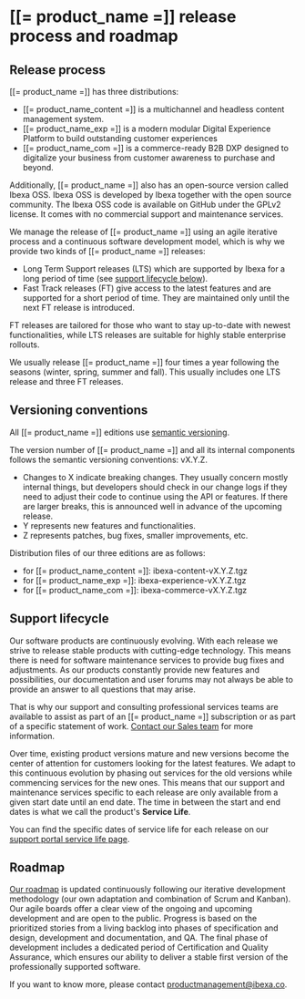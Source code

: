 # [[= product_name =]] release process and roadmap

## Release process

[[= product_name =]] has three distributions:

- [[= product_name_content =]] is a multichannel and headless content management system.
- [[= product_name_exp =]] is a modern modular Digital Experience Platform to build outstanding customer experiences
- [[= product_name_com =]] is a commerce-ready B2B DXP designed to digitalize your business from customer awareness to purchase and beyond.

Additionally, [[= product_name =]] also has an open-source version called Ibexa OSS.
Ibexa OSS is developed by Ibexa together with the open source community.
The Ibexa OSS code is available on GitHub under the GPLv2 license.
It comes with no commercial support and maintenance services. 

We manage the release of [[= product_name =]] using an agile iterative process and a continuous software development model, which is why we provide two kinds of [[= product_name =]] releases:

- Long Term Support releases (LTS) which are supported by Ibexa for a long period of time (see [support lifecycle below](#support-lifecycle)).
- Fast Track releases (FT) give access to the latest features and are supported for a short period of time. They are maintained only until the next FT release is introduced.

FT releases are tailored for those who want to stay up-to-date with newest functionalities,
while LTS releases are suitable for highly stable enterprise rollouts.

We usually release [[= product_name =]] four times a year following the seasons (winter, spring, summer and fall). This usually includes one LTS release and three FT releases.

## Versioning conventions

All [[= product_name =]] editions use [semantic versioning](http://semver.org/).  

The version number of [[= product_name =]] and all its internal components follows the semantic versioning conventions: vX.Y.Z.

- Changes to X indicate breaking changes. They usually concern mostly internal things, but developers should check in our change logs if they need to adjust their code to continue using the API or features. If there are larger breaks, this is announced well in advance of the upcoming release.
- Y represents new features and functionalities.
- Z represents patches, bug fixes, smaller improvements, etc.

Distribution files of our three editions are as follows:

- for [[= product_name_content =]]: ibexa-content-vX.Y.Z.tgz
- for [[= product_name_exp =]]: ibexa-experience-vX.Y.Z.tgz
- for [[= product_name_com =]]: ibexa-commerce-vX.Y.Z.tgz

## Support lifecycle

Our software products are continuously evolving.
With each release we strive to release stable products with cutting-edge technology.
This means there is need for software maintenance services to provide bug fixes and adjustments.
As our products constantly provide new features and possibilities, our documentation and user forums may not always be able to provide an answer to all questions that may arise.

That is why our support and consulting professional services teams are available to assist
as part of an [[= product_name =]] subscription or as part of a specific statement of work.
[Contact our Sales team](https://www.ibexa.co/about-ibexa/contact-us) for more information.

Over time, existing product versions mature and new versions become the center of attention for customers looking for the latest features.
We adapt to this continuous evolution by phasing out services for the old versions while commencing services for the new ones.
This means that our support and maintenance services specific to each release
are only available from a given start date until an end date.
The time in between the start and end dates is what we call the product's **Service Life**.

You can find the specific dates of service life for each release on our [support portal service life page](https://support.ibexa.co/Public/Service-Life).

## Roadmap

[Our roadmap](https://portal.productboard.com/ibexa) is updated continuously following our iterative development methodology (our own adaptation and combination of Scrum and Kanban).
Our agile boards offer a clear view of the ongoing and upcoming development and are open to the public.
Progress is based on the prioritized stories from a living backlog into phases of specification and design, development and documentation, and QA.
The final phase of development includes a dedicated period of Certification and Quality Assurance,
which ensures our ability to deliver a stable first version of the professionally supported software.

If you want to know more, please contact productmanagement@ibexa.co.
